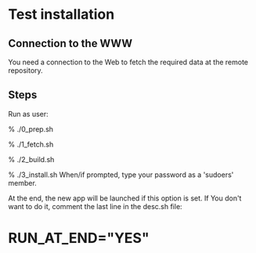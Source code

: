 Test installation
=================

Connection to the WWW
---------------------
You need a connection to the Web to fetch the required data at the 
remote repository.

Steps
-----

Run as user:

% ./0_prep.sh

% ./1_fetch.sh

% ./2_build.sh

% ./3_install.sh
When/if prompted, type your password as a 'sudoers' member.

At the end, the new app will be launched if this option is set. 
If You don't want to do it, comment the last line in the desc.sh file:

# RUN_AT_END="YES"

